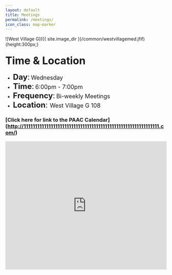 ```yaml
---
layout: default
title: Meetings
permalink: /meetings/
icon_class: map-marker
---
```

<span class="image featured">
![West Village G]({{ site.image_dir }}/common/westvillagemed.jfif) {height:300px;}

### <font size = 6>Time & Location </font>
  
  - <font size = 5>**Day**:</font> <font size = 4>Wednesday</font>
  - <font size = 5>**Time**:</font> <font size = 4>6:00pm - 7:00pm</font>
  - <font size = 5>**Frequency**:</font> <font size = 4>Bi-weekly Meetings</font>
  - <font size = 5>**Location**: </font> <font size = 4>West Village G 108</font>

### [Click here for link to the PAAC Calendar] (http://111111111111111111111111111111111111111111111111111111111111.com/)

<iframe src="https://maps.google.com/maps?q=west%20village%20g&t=&z=17&ie=UTF8&iwloc=&output=embed" width="100%" height="400em" frameborder="0" style="border:0"></iframe>
